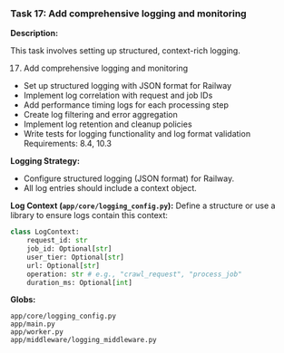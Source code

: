 ### Task 17: Add comprehensive logging and monitoring

**Description:**

This task involves setting up structured, context-rich logging.

17. Add comprehensive logging and monitoring
- Set up structured logging with JSON format for Railway
- Implement log correlation with request and job IDs
- Add performance timing logs for each processing step
- Create log filtering and error aggregation
- Implement log retention and cleanup policies
- Write tests for logging functionality and log format validation
Requirements: 8.4, 10.3

**Logging Strategy:**
- Configure structured logging (JSON format) for Railway.
- All log entries should include a context object.

**Log Context (`app/core/logging_config.py`):**
Define a structure or use a library to ensure logs contain this context:
```python
class LogContext:
    request_id: str
    job_id: Optional[str]
    user_tier: Optional[str]
    url: Optional[str]
    operation: str # e.g., "crawl_request", "process_job"
    duration_ms: Optional[int]
```


**Globs:**
```
app/core/logging_config.py
app/main.py
app/worker.py
app/middleware/logging_middleware.py
```

